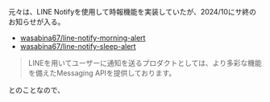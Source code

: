 元々は、LINE Notifyを使用して時報機能を実装していたが、2024/10にサ終のお知らせが入る。

- [wasabina67/line-notify-morning-alert](https://github.com/wasabina67/line-notify-morning-alert)
- [wasabina67/line-notify-sleep-alert](https://github.com/wasabina67/line-notify-sleep-alert)

> LINEを用いてユーザーに通知を送るプロダクトとしては、より多彩な機能を備えたMessaging APIを提供しております。

とのことなので、
